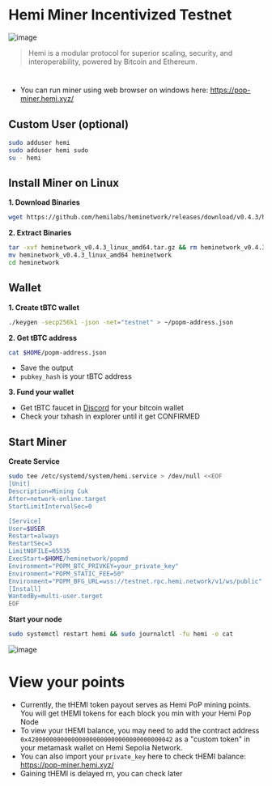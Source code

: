 # Hemi Miner Incentivized Testnet

![image](https://github.com/user-attachments/assets/996c7d95-8be3-457b-a920-270fc337c6e1)
> Hemi is a modular protocol for superior scaling, security, and interoperability, powered by Bitcoin and Ethereum.
 
#

* You can run miner using web browser on windows here: https://pop-miner.hemi.xyz/

## Custom User (optional)
```bash
sudo adduser hemi
sudo adduser hemi sudo
su - hemi
```
## Install Miner on Linux
**1. Download Binaries**
```bash
wget https://github.com/hemilabs/heminetwork/releases/download/v0.4.3/heminetwork_v0.4.3_linux_amd64.tar.gz
```

**2. Extract Binaries**
```bash
tar -xvf heminetwork_v0.4.3_linux_amd64.tar.gz && rm heminetwork_v0.4.3_linux_amd64.tar.gz
mv heminetwork_v0.4.3_linux_amd64 heminetwork
cd heminetwork
```

## Wallet
**1. Create tBTC wallet**
```bash
./keygen -secp256k1 -json -net="testnet" > ~/popm-address.json
```

**2. Get tBTC address**
```bash
cat $HOME/popm-address.json
```
* Save the output
* `pubkey_hash` is your tBTC address

**3. Fund your wallet**
* Get tBTC faucet in [Discord](https://discord.gg/hemixyz) for your bitcoin wallet
* Check your txhash in explorer until it get CONFIRMED

## Start Miner
**Create Service**
```bash
sudo tee /etc/systemd/system/hemi.service > /dev/null <<EOF
[Unit]
Description=Mining Cuk
After=network-online.target
StartLimitIntervalSec=0

[Service]
User=$USER
Restart=always
RestartSec=3
LimitNOFILE=65535
ExecStart=$HOME/heminetwork/popmd
Environment="POPM_BTC_PRIVKEY=your_private_key"
Environment="POPM_STATIC_FEE=50"
Environment="POPM_BFG_URL=wss://testnet.rpc.hemi.network/v1/ws/public"
[Install]
WantedBy=multi-user.target
EOF
```

**Start your node**
```bash
sudo systemctl restart hemi && sudo journalctl -fu hemi -o cat
```

![image](https://github.com/user-attachments/assets/76dc9867-a0b3-4d11-9baf-cd1d5a94f695)

# View your points
* Currently, the tHEMI token payout serves as Hemi PoP mining points. You will get tHEMI tokens for each block you min with your Hemi Pop Node
* To view your tHEMI balance, you may need to add the contract address `0x4200000000000000000000000000000000000042` as a "custom token" in your metamask wallet on Hemi Sepolia Network.
* You can also import your `private_key` here to check tHEMI balance: https://pop-miner.hemi.xyz/
* Gaining tHEMI is delayed rn, you can check later

